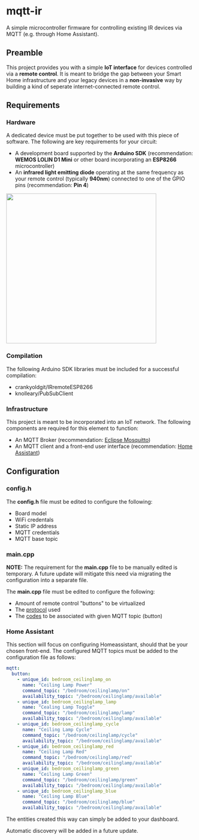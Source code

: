 # mqtt-ir
A simple microcontroller firmware for controlling existing IR devices via MQTT (e.g. through Home Assistant).

## Preamble
This project provides you with a simple **IoT interface** for devices controlled via a **remote control**. It is meant to bridge the gap between your Smart Home infrastructure and your legacy devices in a **non-invasive** way by building a kind of seperate internet-connected remote control.

## Requirements
### Hardware
A dedicated device must be put together to be used with this piece of software. The following are key requirements for your circuit:
- A development board supported by the **Arduino SDK** (recommendation: **WEMOS LOLIN D1 Mini** or other board incorporating an **ESP8266** microcontroller)
- An **infrared light emitting diode** operating at the same frequency as your remote control (typically **940nm**) connected to one of the GPIO pins (recommendation: **Pin 4**)

<img src="https://user-images.githubusercontent.com/40141286/195071200-ec2e29dc-29ab-4be8-bb1d-87e1ddb6cffd.png" width=400px height=400px>

### Compilation
The following Arduino SDK libraries must be included for a successful compilation:
- crankyoldgit/IRremoteESP8266
- knolleary/PubSubClient

### Infrastructure
This project is meant to be incorporated into an IoT network. The following components are required for this element to function:
- An MQTT Broker (recommendation: [Eclipse Mosquitto](https://mosquitto.org/))
- An MQTT client and a front-end user interface (recommendation: [Home Assistant](https://www.home-assistant.io/))

## Configuration
### config.h
The **config.h** file must be edited to configure the following:
- Board model
- WiFi credentals
- Static IP address
- MQTT credentials
- MQTT base topic

### main.cpp
**NOTE:** The requirement for the **main.cpp** file to be manually edited is temporary. A future update will mitigate this need via migrating the configuration into a separate file.

The **main.cpp** file must be edited to configure the following:
- Amount of remote control "buttons" to be virtualized
- The [protocol](https://github.com/crankyoldgit/IRremoteESP8266/blob/master/SupportedProtocols.md) used
- The [codes](https://github.com/crankyoldgit/IRremoteESP8266/tree/master/examples/IRrecvDumpV3) to be associated with given MQTT topic (button)

### Home Assistant
This section will focus on configuring Homeassistant, should that be your chosen front-end.
The configured MQTT topics must be added to the configuration file as follows:
```yaml
mqtt:
  button:
    - unique_id: bedroom_ceilinglamp_on
      name: "Ceiling Lamp Power"
      command_topic: "/bedroom/ceilinglamp/on"
      availability_topic: "/bedroom/ceilinglamp/available"
    - unique_id: bedroom_ceilinglamp_lamp
      name: "Cealing Lamp Toggle"
      command_topic: "/bedroom/ceilinglamp/lamp"
      availability_topic: "/bedroom/ceilinglamp/available"
    - unique_id: bedroom_ceilinglamp_cycle
      name: "Ceiling Lamp Cycle"
      command_topic: "/bedroom/ceilinglamp/cycle"
      availability_topic: "/bedroom/ceilinglamp/available"
    - unique_id: bedroom_ceilinglamp_red
      name: "Ceiling Lamp Red"
      command_topic: "/bedroom/ceilinglamp/red"
      availability_topic: "/bedroom/ceilinglamp/available"
    - unique_id: bedroom_ceilinglamp_green
      name: "Ceiling Lamp Green"
      command_topic: "/bedroom/ceilinglamp/green"
      availability_topic: "/bedroom/ceilinglamp/available"
    - unique_id: bedroom_ceilinglamp_blue
      name: "Ceiling Lamp Blue"
      command_topic: "/bedroom/ceilinglamp/blue"
      availability_topic: "/bedroom/ceilinglamp/available"
```
The entities created this way can simply be added to your dashboard.

Automatic discovery will be added in a future update.
